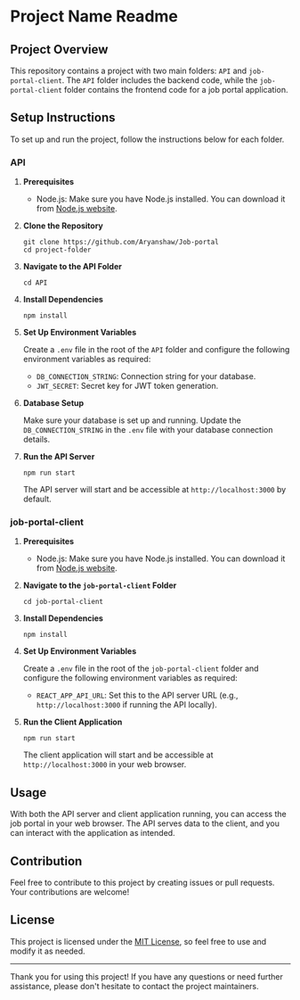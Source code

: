 # Project Name Readme

## Project Overview

This repository contains a project with two main folders: `API` and `job-portal-client`. The `API` folder includes the backend code, while the `job-portal-client` folder contains the frontend code for a job portal application.

## Setup Instructions

To set up and run the project, follow the instructions below for each folder.

### API

1. **Prerequisites**

   - Node.js: Make sure you have Node.js installed. You can download it from [Node.js website](https://nodejs.org/).

2. **Clone the Repository**

   ```
   git clone https://github.com/Aryanshaw/Job-portal
   cd project-folder
   ```

3. **Navigate to the API Folder**

   ```
   cd API
   ```

4. **Install Dependencies**

   ```
   npm install
   ```

5. **Set Up Environment Variables**

   Create a `.env` file in the root of the `API` folder and configure the following environment variables as required:

   - `DB_CONNECTION_STRING`: Connection string for your database.
   - `JWT_SECRET`: Secret key for JWT token generation.

6. **Database Setup**

   Make sure your database is set up and running. Update the `DB_CONNECTION_STRING` in the `.env` file with your database connection details.

7. **Run the API Server**

   ```
   npm run start
   ```

   The API server will start and be accessible at `http://localhost:3000` by default.

### job-portal-client

1. **Prerequisites**

   - Node.js: Make sure you have Node.js installed. You can download it from [Node.js website](https://nodejs.org/).

2. **Navigate to the `job-portal-client` Folder**

   ```
   cd job-portal-client
   ```

3. **Install Dependencies**

   ```
   npm install
   ```

4. **Set Up Environment Variables**

   Create a `.env` file in the root of the `job-portal-client` folder and configure the following environment variables as required:

   - `REACT_APP_API_URL`: Set this to the API server URL (e.g., `http://localhost:3000` if running the API locally).

5. **Run the Client Application**

   ```
   npm run start
   ```

   The client application will start and be accessible at `http://localhost:3000` in your web browser.

## Usage

With both the API server and client application running, you can access the job portal in your web browser. The API serves data to the client, and you can interact with the application as intended.

## Contribution

Feel free to contribute to this project by creating issues or pull requests. Your contributions are welcome!

## License

This project is licensed under the [MIT License](LICENSE), so feel free to use and modify it as needed.

---

Thank you for using this project! If you have any questions or need further assistance, please don't hesitate to contact the project maintainers.